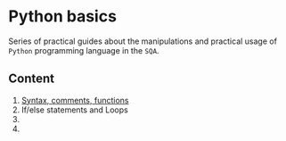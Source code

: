 <html>
  <body>
    <h1>Python basics</h1>
<p>Series of practical guides about the manipulations and practical usage of <code>Python</code> programming language in the <code>SQA</code>.</p>
    <h2>Content</h2>
    <ol>
    <li><a href="https://github.com/SviatoslavBordovski/Python_basics/blob/master/pybasics/variables-syntax-functions-comments.py">Syntax, comments, functions</a></li>
    <li>If/else statements and Loops</li>
    <li></li>
    <li></li>
    </ol>
    
  </body>
</html>
